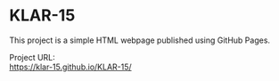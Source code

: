 # KLAR-15

This project is a simple HTML webpage published using GitHub Pages.

Project URL:  
https://klar-15.github.io/KLAR-15/
